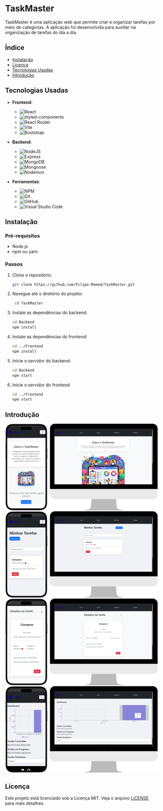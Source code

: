 # TaskMaster

TaskMaster é uma aplicação web que permite criar e organizar tarefas por meio de categorias. A aplicação foi desenvolvida para auxiliar na organização de tarefas do dia a dia.

## Índice

- [Instalação](#instalação)
- [Licença](#licença)
- [Tecnologias Usadas](#tecnologias-usadas)
- [Introdução](#introdução)

## Tecnologias Usadas

- **Frontend**:
  - ![React](https://img.shields.io/badge/react-%2320232a.svg?style=for-the-badge&logo=react&logoColor=%2361DAFB)
  - ![styled-components](https://img.shields.io/badge/styledcomponents-DB7093.svg?style=for-the-badge&logo=styled-components&logoColor=white)
  - ![React Router](https://img.shields.io/badge/React%20Router-CA4245.svg?style=for-the-badge&logo=React-Router&logoColor=white)
  - ![Vite](https://img.shields.io/badge/vite-%23646CFF.svg?style=for-the-badge&logo=vite&logoColor=white)
  - ![Bootstrap](https://img.shields.io/badge/bootstrap-%238511FA.svg?style=for-the-badge&logo=bootstrap&logoColor=white)

- **Backend**:
  - ![NodeJS](https://img.shields.io/badge/node.js-6DA55F?style=for-the-badge&logo=node.js&logoColor=white)
  - ![Express](https://img.shields.io/badge/Express-000000.svg?style=for-the-badge&logo=Express&logoColor=white)
  - ![MongoDB](https://img.shields.io/badge/MongoDB-%234ea94b.svg?style=for-the-badge&logo=mongodb&logoColor=white)
  - ![Mongoose](https://img.shields.io/badge/Mongoose-880000.svg?style=for-the-badge&logo=Mongoose&logoColor=white)
  - ![Nodemon](https://img.shields.io/badge/NODEMON-%23323330.svg?style=for-the-badge&logo=nodemon&logoColor=%BBDEAD)

- **Ferramentas**:
  - ![NPM](https://img.shields.io/badge/NPM-%23CB3837.svg?style=for-the-badge&logo=npm&logoColor=white)
  - ![Git](https://img.shields.io/badge/git-%23F05033.svg?style=for-the-badge&logo=git&logoColor=white)
  - ![GitHub](https://img.shields.io/badge/github-%23121011.svg?style=for-the-badge&logo=github&logoColor=white)
  - ![Visual Studio Code](https://img.shields.io/badge/Visual%20Studio%20Code-0078d7.svg?style=for-the-badge&logo=visual-studio-code&logoColor=white)

## Instalação

### Pré-requisitos

- Node.js
- npm ou yarn

### Passos

1. Clone o repositório:
   ```bash
   git clone https://github.com/Filipe-Mamed/TaskMaster.git
2. Navegue até o diretório do projeto: 
    ```bash
     cd TaskMaster
    ```

3. Instale as dependências do backend:
   ```bash
   cd Backend
   npm install
   ```


4. Instale as dependências do frontend:
    ```bash
    cd ../Frontend
    npm install
    ```

5. Inicie o servidor do backend:
    ```bash
    cd Backend
    npm start
    ```


6. Inicie o servidor do frontend:
    ```bash
    cd ../Frontend
    npm start
    ```


## Introdução

<img src="https://github.com/Filipe-Mamed/TaskMaster/blob/main/Assents/Inicial.png?raw=true" alt="Página Inicial"/>
<img src="https://github.com/Filipe-Mamed/TaskMaster/blob/main/Assents/Tarefas.png?raw=true" alt="Tarefas"/>
<img src="https://github.com/Filipe-Mamed/TaskMaster/blob/main/Assents/Detalhes.png?raw=true" alt="Detalhes"/>
<img src="https://github.com/Filipe-Mamed/TaskMaster/blob/main/Assents/Dashboard.png?raw=true" alt="Dashboard"/>

## Licença

Este projeto está licenciado sob a Licença MIT. Veja o arquivo [LICENSE](LICENSE) para mais detalhes.



